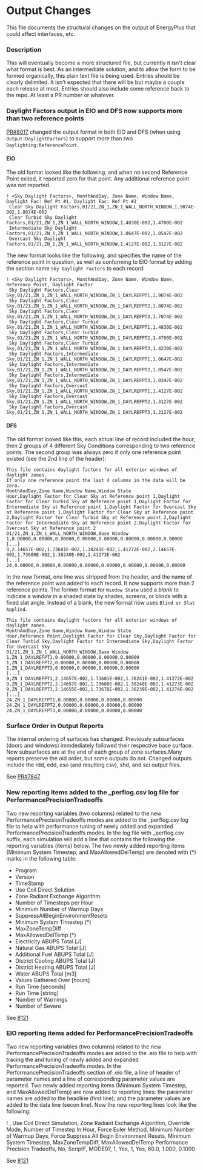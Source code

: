 Output Changes
==============

This file documents the structural changes on the output of EnergyPlus that could affect interfaces, etc.

### Description

This will eventually become a more structured file, but currently it isn't clear what format is best. As an intermediate solution, and to allow the form to be formed organically, this plain text file is being used. Entries should be clearly delimited.  It isn't expected that there will be but maybe a couple each release at most. Entries should also include some reference back to the repo.  At least a PR number or whatever.


### Daylight Factors output in EIO and DFS now supports more than two reference points

[PR#8017](https://github.com/NREL/EnergyPlus/pull/8017) changed the output format in both EIO and DFS (when using `Output:DaylightFactors`)
to support more than two `Daylighting:ReferencePoint`.

#### EIO

The old format looked like the following, and when no second Reference Point exited, it reported zero for that point. Any additional reference point was not reported.

```
! <Sky Daylight Factors>, MonthAndDay, Zone Name, Window Name, Daylight Fac: Ref Pt #1, Daylight Fac: Ref Pt #2
 Clear Sky Daylight Factors,01/21,ZN_1,ZN_1_WALL_NORTH_WINDOW,1.9074E-002,1.8074E-002
 Clear Turbid Sky Daylight Factors,01/21,ZN_1,ZN_1_WALL_NORTH_WINDOW,1.4830E-002,1.4700E-002
 Intermediate Sky Daylight Factors,01/21,ZN_1,ZN_1_WALL_NORTH_WINDOW,1.0647E-002,1.0547E-002
 Overcast Sky Daylight Factors,01/21,ZN_1,ZN_1_WALL_NORTH_WINDOW,1.4127E-002,1.3127E-002
```

The new format looks like the following, and specifies the name of the reference point in question,
as well as conforming to EIO format by adding the section name `Sky Daylight Factors` to each record:

```
! <Sky Daylight Factors>, MonthAndDay, Zone Name, Window Name, Reference Point, Daylight Factor
 Sky Daylight Factors,Clear Sky,01/21,ZN_1,ZN_1_WALL_NORTH_WINDOW,ZN_1_DAYLREFPT1,1.9074E-002
 Sky Daylight Factors,Clear Sky,01/21,ZN_1,ZN_1_WALL_NORTH_WINDOW,ZN_1_DAYLREFPT2,1.8074E-002
 Sky Daylight Factors,Clear Sky,01/21,ZN_1,ZN_1_WALL_NORTH_WINDOW,ZN_1_DAYLREFPT3,1.7074E-002
 Sky Daylight Factors,Clear Turbid Sky,01/21,ZN_1,ZN_1_WALL_NORTH_WINDOW,ZN_1_DAYLREFPT1,1.4830E-002
 Sky Daylight Factors,Clear Turbid Sky,01/21,ZN_1,ZN_1_WALL_NORTH_WINDOW,ZN_1_DAYLREFPT2,1.4700E-002
 Sky Daylight Factors,Clear Turbid Sky,01/21,ZN_1,ZN_1_WALL_NORTH_WINDOW,ZN_1_DAYLREFPT3,1.4230E-002
 Sky Daylight Factors,Intermediate Sky,01/21,ZN_1,ZN_1_WALL_NORTH_WINDOW,ZN_1_DAYLREFPT1,1.0647E-002
 Sky Daylight Factors,Intermediate Sky,01/21,ZN_1,ZN_1_WALL_NORTH_WINDOW,ZN_1_DAYLREFPT2,1.0547E-002
 Sky Daylight Factors,Intermediate Sky,01/21,ZN_1,ZN_1_WALL_NORTH_WINDOW,ZN_1_DAYLREFPT3,1.0347E-002
 Sky Daylight Factors,Overcast Sky,01/21,ZN_1,ZN_1_WALL_NORTH_WINDOW,ZN_1_DAYLREFPT1,1.4127E-002
 Sky Daylight Factors,Overcast Sky,01/21,ZN_1,ZN_1_WALL_NORTH_WINDOW,ZN_1_DAYLREFPT2,1.3127E-002
 Sky Daylight Factors,Overcast Sky,01/21,ZN_1,ZN_1_WALL_NORTH_WINDOW,ZN_1_DAYLREFPT3,1.2127E-002
```

#### DFS

The old format looked like this, each actual line of record included the hour, then 2 groups of 4 different Sky Conditions corresponding to two reference points.
The second group was always zero if only one reference point existed (see the 2nd line of the header):

```
This file contains daylight factors for all exterior windows of daylight zones.
If only one reference point the last 4 columns in the data will be zero.
MonthAndDay,Zone Name,Window Name,Window State
Hour,Daylight Factor for Clear Sky at Reference point 1,Daylight Factor for Clear Turbid Sky at Reference point 1,Daylight Factor for Intermediate Sky at Reference point 1,Daylight Factor for Overcast Sky at Reference point 1,Daylight Factor for Clear Sky at Reference point 2,Daylight Factor for Clear Turbid Sky at Reference point 2,Daylight Factor for Intermediate Sky at Reference point 2,Daylight Factor for Overcast Sky at Reference point 2
01/21,ZN_1,ZN_1_WALL_NORTH_WINDOW,Base Window
1,0.00000,0.00000,0.00000,0.00000,0.00000,0.00000,0.00000,0.00000
[...]
9,2.14657E-002,1.73681E-002,1.38241E-002,1.41272E-002,2.14657E-002,1.73680E-002,1.38240E-002,1.41273E-002
[...]
24,0.00000,0.00000,0.00000,0.00000,0.00000,0.00000,0.00000,0.00000
```

In the new format, one line was stripped from the header, and the name of the reference point was added to each record. It now supports more than 2 reference points.
The former format for `Window State` used a *blank* to indicate a window in a shaded state by shades, screens, or blinds with a fixed slat angle.
Instead of a blank, the new format now uses `Blind or Slat Applied`.

```
This file contains daylight factors for all exterior windows of daylight zones.
MonthAndDay,Zone Name,Window Name,Window State
Hour,Reference Point,Daylight Factor for Clear Sky,Daylight Factor for Clear Turbid Sky,Daylight Factor for Intermediate Sky,Daylight Factor for Overcast Sky
01/21,ZN_1,ZN_1_WALL_NORTH_WINDOW,Base Window
1,ZN_1_DAYLREFPT1,0.00000,0.00000,0.00000,0.00000
1,ZN_1_DAYLREFPT2,0.00000,0.00000,0.00000,0.00000
1,ZN_1_DAYLREFPT3,0.00000,0.00000,0.00000,0.00000
[...]
9,ZN_1_DAYLREFPT1,2.14657E-002,1.73681E-002,1.38241E-002,1.41272E-002
9,ZN_1_DAYLREFPT2,2.14657E-002,1.73680E-002,1.38240E-002,1.41273E-002
9,ZN_1_DAYLREFPT3,2.14655E-002,1.73678E-002,1.38239E-002,1.41274E-002
[...]
24,ZN_1_DAYLREFPT1,0.00000,0.00000,0.00000,0.00000
24,ZN_1_DAYLREFPT2,0.00000,0.00000,0.00000,0.00000
24,ZN_1_DAYLREFPT3,0.00000,0.00000,0.00000,0.00000
```
### Surface Order in Output Reports

The internal ordering of surfaces has changed. Previously subsurfaces (doors and windows) immdediately followed their respective base surface. 
Now subsurfaces are at the end of each group of zone surfaces.Many reports preserve the old order, but some outputs do not.
Changed outputs include the rdd, edd, eso (and resulting csv), shd, and sci output files.

See [PR#7847](https://github.com/NREL/EnergyPlus/pull/7847)

### New reporting items added to the _perflog.csv log file for PerformancePrecisionTradeoffs

Two new reporting variables (two columns) related to the new PerformancePrecisionTradeoffs modes are added to the _perflog.csv log file to help with performance tuning of newly added and expanded PerformancePrecisionTradeoffs modes. 
In the log file with _perflog.csv suffix, each simulation will add a line that contains the following the reporting variables (items) below. The two newly added reporting items (Minimum System Timestep, and MaxAllowedDelTemp) are denoted with (*) marks in the following table:

- Program
- Version
- TimeStamp
- Use Coil Direct Solution
- Zone Radiant Exchange Algorithm
- Number of Timesteps per Hour
- Minimum Number of Warmup Days
- SuppressAllBeginEnvironmentResets
- Minimum System Timestep (*)
- MaxZoneTempDiff
- MaxAllowedDelTemp (*)
- Electricity ABUPS Total [J]
- Natural Gas ABUPS Total [J]
- Additional Fuel ABUPS Total [J]
- District Cooling ABUPS Total [J]
- District Heating ABUPS Total [J]
- Water ABUPS Total [m3]
- Values Gathered Over [hours]
- Run Time [seconds]
- Run Time [string]
- Number of Warnings
- Number of Severe

See [8121](https://github.com/NREL/EnergyPlus/pull/8121)

### EIO reporting items added for PerformancePrecisionTradeoffs

Two new reporting variables (two columns) related to the new PerformancePrecisionTradeoffs modes are added to the .eio file to help with tracing the and tuning of newly added and expanded PerformancePrecisionTradeoffs modes. 
In the PerformancePrecisionTradeoffs section of .eio file, a line of header of parameter names and a line of corresponding parameter values are reported. Two newly added reporting items (Minimum System Timestep, and MaxAllowedDelTemp) are now added to reporting lines: the parameter names are added to the headline (first line); and the parameter values are added to the data line (secon line). Now the new reporting lines look like the following:

! <Performance Precision Tradeoffs>, Use Coil Direct Simulation, Zone Radiant Exchange Algorithm, Override Mode, Number of Timestep In Hour, Force Euler Method, Minimum Number of Warmup Days, Force Suppress All Begin Environment Resets, Minimum System Timestep, MaxZoneTempDiff, MaxAllowedDelTemp
 Performance Precision Tradeoffs, No, ScriptF, MODE07, 1, Yes, 1, Yes, 60.0, 1.000, 0.1000

See [8121](https://github.com/NREL/EnergyPlus/pull/8121)